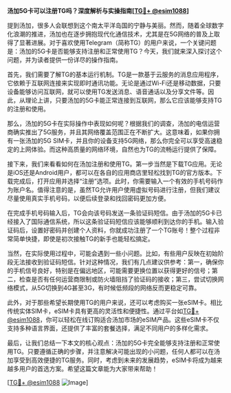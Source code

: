 **汤加5G卡可以注册TG吗？深度解析与实操指南[[TG💪+ @esim1088](https://t.me/s/esim1088)]**

提到汤加，很多人会联想到这个南太平洋岛国的宁静与美丽。然而，随着全球数字化浪潮的推进，汤加也在逐步拥抱现代化通信技术，尤其是在5G网络的普及上取得了显著进展。对于喜欢使用Telegram（简称TG）的用户来说，一个关键问题是：汤加的5G卡是否能够支持注册和正常使用TG？今天，我们就来深入探讨这个问题，并为读者提供一份详尽的操作指南。

首先，我们需要了解TG的基本运行机制。TG是一款基于云服务的消息应用程序，它依赖于互联网连接来实现即时通讯功能。无论是通过Wi-Fi还是移动数据，只要设备能够访问互联网，就可以使用TG发送消息、语音通话以及分享文件等。因此，从理论上讲，只要汤加的5G卡能正常连接到互联网，那么它应该能够支持TG的注册和使用。

那么，汤加的5G卡在实际操作中表现如何呢？根据我们的调查，汤加的电信运营商确实推出了5G服务，并且其网络覆盖范围正在不断扩大。这意味着，如果你拥有一张汤加的5G SIM卡，并且你的设备支持5G网络，那么你完全可以享受高速稳定的上网体验。而这种高质量的网络环境，自然也为TG的流畅运行提供了保障。

接下来，我们来看看如何在汤加注册和使用TG。第一步当然是下载TG应用。无论是iOS还是Android用户，都可以在各自的应用商店里轻松找到TG的官方版本。下载完成后，打开应用并选择“注册”选项。此时，你需要输入一个有效的手机号码作为账户名。值得注意的是，虽然TG允许用户使用虚拟号码进行注册，但我们建议尽量使用真实手机号码，以便后续登录和找回密码更加方便。

在完成手机号码输入后，TG会向该号码发送一条验证码短信。由于汤加的5G卡已经接入了国际通信系统，所以这条验证码短信应该能够顺利到达你的手机。输入验证码后，设置好密码并创建个人资料，你就成功注册了一个TG账号！整个过程非常简单快捷，即使是初次接触TG的新手也能轻松搞定。

当然，在实际使用过程中，可能会遇到一些小问题。比如，有些用户反映在初始阶段无法接收到验证码短信。针对这种情况，我们有几点建议供参考：第一，确保你的手机信号良好，特别是在偏远地区，可能需要更换位置以获得更好的信号；第二，检查是否有任何运营商限制或防火墙阻挡了验证码的接收；第三，尝试切换网络模式，从5G切换到4G甚至3G，有时候低频段的网络反而更稳定可靠。

此外，对于那些希望长期使用TG的用户来说，还可以考虑购买一张eSIM卡。相比传统实体SIM卡，eSIM卡具有更高的灵活性和便捷性。通过平台如[TG💪+ @esim1088](https://t.me/s/esim1088)，你可以轻松在线订购适合汤加市场的eSIM产品。这些eSIM卡不仅支持多种语言界面，还提供了丰富的套餐选择，满足不同用户的多样化需求。

最后，让我们总结一下本文的核心观点：汤加的5G卡完全能够支持注册和正常使用TG。只要遵循正确的步骤，并注意解决可能出现的小问题，任何人都可以在汤加享受到高效便捷的TG服务。同时，考虑到未来的发展趋势，eSIM卡将成为越来越多用户的首选方案。希望这篇文章能为大家带来帮助！

[[TG💪+ @esim1088](https://t.me/s/esim1088) ![Image](https://i.postimg.cc/4NQfJmqS/Snipaste-2025-05-13-00-14-12.png)]